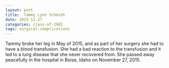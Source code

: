 ```yaml
---
layout: post
title:  Tammy Lynn Schmidt
date: 2015-11-27
categories: class-of-1983
tags: surgical-complications
---
```


Tammy broke her leg in May of 2015, and as part of her surgery she had to have a blood transfusion.  She had a bad reaction to the transfusion and it led to a lung disease that she never recovered from.  She passed away peacefully in the hospital in Boise, Idaho on November 27, 2015.


